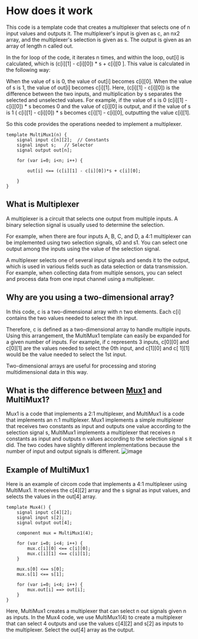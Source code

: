 # How does it work

This code is a template code that creates a multiplexer that selects one of n input values ​​and outputs it. The multiplexer's input is given as c, an nx2 array, and the multiplexer's selection is given as s. The output is given as an array of length n called out.

In the for loop of the code, it iterates n times, and within the loop, out[i] is calculated, which is (c[i][1] - c[i][0]) * s + c[i][0 ]. This value is calculated in the following way:

When the value of s is 0, the value of out[i] becomes c[i][0].
When the value of s is 1, the value of out[i] becomes c[i][1].
Here, (c[i][1] - c[i][0]) is the difference between the two inputs, and multiplication by s separates the selected and unselected values. For example, if the value of s is 0 (c[i][1] - c[i][0]) * s becomes 0 and the value of c[i][0] is output, and if the value of s is 1 ( c[i][1] - c[i][0]) * s becomes c[i][1] - c[i][0], outputting the value c[i][1].

So this code provides the operations needed to implement a multiplexer.

```
template MultiMux1(n) {
    signal input c[n][2];  // Constants
    signal input s;   // Selector
    signal output out[n];

    for (var i=0; i<n; i++) {

        out[i] <== (c[i][1] - c[i][0])*s + c[i][0];

    }
}
```
## What is Multiplexer

A multiplexer is a circuit that selects one output from multiple inputs. A binary selection signal is usually used to determine the selection.

For example, when there are four inputs A, B, C, and D, a 4:1 multiplexer can be implemented using two selection signals, s0 and s1. You can select one output among the inputs using the value of the selection signal.

A multiplexer selects one of several input signals and sends it to the output, which is used in various fields such as data selection or data transmission. For example, when collecting data from multiple sensors, you can select and process data from one input channel using a multiplexer.

## Why are you using a two-dimensional array?

In this code, c is a two-dimensional array with n two elements. Each c[i] contains the two values ​​needed to select the ith input.

Therefore, c is defined as a two-dimensional array to handle multiple inputs. Using this arrangement, the MultiMux1 template can easily be expanded for a given number of inputs. For example, if c represents 3 inputs, c[0][0] and c[0][1] are the values ​​needed to select the 0th input, and c[1][0] and c[ 1][1] would be the value needed to select the 1st input.

Two-dimensional arrays are useful for processing and storing multidimensional data in this way.

## What is the difference between [Mux1](https://github.com/Unchain68/circomlib_analysis/blob/main/Circuits/mux1/Mux1.md) and MultiMux1?

Mux1 is a code that implements a 2:1 multiplexer, and MultiMux1 is a code that implements an n:1 multiplexer. Mux1 implements a simple multiplexer that receives two constants as input and outputs one value according to the selection signal s, MultiMux1 implements a multiplexer that receives n constants as input and outputs n values ​​according to the selection signal s it did. The two codes have slightly different implementations because the number of input and output signals is different.
![image](https://user-images.githubusercontent.com/109026317/219955697-b52743ce-f9f2-4ed4-b4b9-6c8419a1770d.png)


## Example of MultiMux1

Here is an example of circom code that implements a 4:1 multiplexer using MultiMux1. It receives the c[4][2] array and the s signal as input values, and selects the values ​​in the out[4] array.

```
template Mux4() {
    signal input c[4][2];
    signal input s[2];
    signal output out[4];

    component mux = MultiMux1(4);

    for (var i=0; i<4; i++) {
        mux.c[i][0] <== c[i][0];
        mux.c[i][1] <== c[i][1];
    }

    mux.s[0] <== s[0];
    mux.s[1] <== s[1];

    for (var i=0; i<4; i++) {
        mux.out[i] ==> out[i];
    }
}
```
Here, MultiMux1 creates a multiplexer that can select n out signals given n as inputs. In the Mux4 code, we use MultiMux1(4) to create a multiplexer that can select 4 outputs and use the values ​​c[4][2] and s[2] as inputs to the multiplexer. Select the out[4] array as the output.

